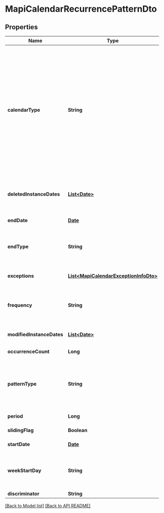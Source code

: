 
# MapiCalendarRecurrencePatternDto
## Properties
Name | Type | Description | Notes
------------ | ------------- | ------------- | -------------
**calendarType** | **String** | Enumerated the calendar type of the mapi recurrence Enum, available values: Default, CalGregorian, CalGregorianUs, CalJapan, CalTaiwan, CalKorea, CalHijri, CalThai, CalHebrew, CalGregorianMeFrench, CalGregorianArabic, CalGregorianXLitEnglish, CalGregorianXLitFrench, CalLunarJapanese, CalChineseLunar, CalSaka, CalLunarEtoChn, CalLunarEtoKor, CalLunarRokuyou, CalLunarKorean, CalUmAlQura | 
**deletedInstanceDates** | [**List&lt;Date&gt;**](Date.md) | An array of dates, each of which is the original instance date of either a deleted instance or a modified instance for this recurrence.              |  [optional]
**endDate** | [**Date**](Date.md) | End date of an item recurrence pattern.              | 
**endType** | **String** | Enumerates the ending type for the recurrence. Enum, available values: None, EndAfterDate, EndAfterNOccurrences, NeverEnd | 
**exceptions** | [**List&lt;MapiCalendarExceptionInfoDto&gt;**](MapiCalendarExceptionInfoDto.md) | An exception specifies changes to an instance of a recurring series.              |  [optional]
**frequency** | **String** | Enumerates mapi calendar recurrence frequency Enum, available values: None, Daily, Weekly, Monthly, Yearly | 
**modifiedInstanceDates** | [**List&lt;Date&gt;**](Date.md) | An array of dates, each of which is the date of a modified instance.              |  [optional]
**occurrenceCount** | **Long** | Number of occurrences in a recurrence.              | 
**patternType** | **String** | Enumerates the mapi calendar recurrence pattern types Enum, available values: Day, Week, Month, MonthEnd, MonthNth, HjMonth, HjMonthNth, HjMonthEnd | 
**period** | **Long** | Interval at which the meeting pattern repeats.              | 
**slidingFlag** | **Boolean** | Defines whether pattern is sliding or not.              | 
**startDate** | [**Date**](Date.md) | Start date of an item recurrence pattern.              | 
**weekStartDay** | **String** | Day of week. Enum, available values: Sunday, Monday, Tuesday, Wednesday, Thursday, Friday, Saturday | 
**discriminator** | **String** |  | 




[[Back to Model list]](Models.md) [[Back to API README]](README.md)


